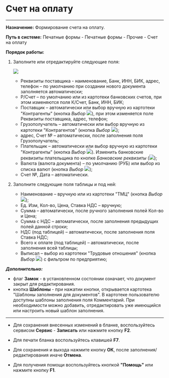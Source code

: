 ﻿# Счет на оплату
- - -
**Назначение:** Формирование счета на оплату. 

**Путь в системе:** Печатные формы - Печатные формы - Прочие - Счет на оплату

**Порядок работы:**

1. Заполните или отредактируйте следующие поля: 

    ![](topic:ПечатныеФормы.AddFiles.Screenshot_20318.jpg)

    - Реквизиты поставщика - наименование, Банк, ИНН, БИК, адрес, телефон – по умолчанию при создании нового документа заполняется автоматически;
    - Р/Счет – по умолчанию или из картотеки банковских счетов, при этом изменяются поля К/Счет, Банк, ИНН, БИК;
    - Поставщик – автоматически или выбор вручную из картотеки "Контрагенты" (кнопка *Выбор* ![](topic:Com.AddFiles.Buttons.Btn_select.png)), при этом изменяется поле Реквизиты поставщика, адрес, телефон;
    - Грузополучатель – автоматически или выбор вручную из картотеки "Контрагентов" (кнопка *Выбор* ![](topic:Com.AddFiles.Buttons.Btn_select.png));
    - адрес, Счет № – автоматически, после заполнения поля Грузополучатель;
    - Плательщик – автоматически или выбор вручную из картотеки "Контрагенты" (кнопка *Выбор* ![](topic:Com.AddFiles.Buttons.Btn_select.png)). Изменить банковские реквизиты плательщика по кнопке *Банковские реквизиты* (![](topic:Com.AddFiles.Buttons.Btn_bank_details.png));
    - Валюта (валюта документа) – по умолчанию (РУБ) или выбор из списка валют (кнопка *Выбор* ![](topic:Com.AddFiles.Buttons.Btn_select.png));
    - Счет №, Дата – автоматически. 

2. Заполните следующие поля таблицы и под ней: 
    - Наименование – вручную или из картотеки "ТМЦ" (кнопка *Выбор* ![](topic:Com.AddFiles.Buttons.Btn_select.png));
    - Ед. Изм, Кол-во, Цена, Ставка НДС – вручную;
    - Сумма – автоматически, после ручного заполнения полей Кол-во и Цена;
    - Сумма с НДС – автоматически, после заполнения предыдущих полей данной строки;
    - НДС (под таблицей) – автоматически, после заполнения поля Ставка НДС;
    - Всего к оплате (под таблицей) – автоматически, после заполнения всей таблицы;
    - Выписал – выбор из картотеки "Трудовые отношения" (кнопка *Выбор* ![](topic:Com.AddFiles.Buttons.Btn_select.png)) с фильтром по предприятию;

***Дополнительно:***
- флаг **Замок** - в установленном состоянии означает, что документ закрыт для редактирования.
- кнопка **Шаблоны** - при нажатии кнопки, открывается картотека "Шаблоны заполнения для документов". В картотеке пользователю доступны шаблоны заполнения поля Комментарий.
При необходимости можно добавить, отредактировать уже имеющийся или настроить новый шаблон заполнения.

______________________

- Для сохранения внесенных изменений в бланке, воспользуйтесь сервисом **Сервис** - **Записать** или нажмите кнопку **F2**.

- Для печати бланка воспользуйтесь клавишей **F7**. 

- Для сохранения и выхода нажмите кнопку **ОК**, после заполнения/редактирования иначе **Отмена**.

- Для получения помощи воспользуйтесь кнопкой  **"Помощь"** или нажмите кнопку **F1**.